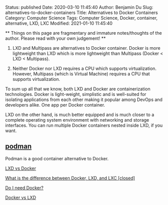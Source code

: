 Status: published
Date: 2020-03-10 11:45:40
Author: Benjamin Du
Slug: alternatives-to-docker-containers
Title: Alternatives to Docker Containers
Category: Computer Science
Tags: Computer Science, Docker, container, alternative, LXD, LXC
Modified: 2021-01-10 11:45:40

**
Things on this page are fragmentary and immature notes/thoughts of the author.
Please read with your own judgement!
**


1. LXD and Multipass are alternatives to Docker container.
    Docker is more lightweight than LXD 
    which is more lightweight than Multipass (Docker < LXD < Multipass).


2. Neither Docker nor LXD requires a CPU which supports virtualization. 
    However, 
    Multipass (which is Virtual Machine) requires a CPU that supports virtualization.



To sum up all that we know, both LXD and Docker are containerization technologies. Docker is light-weight, simplistic and is well-suited for isolating applications from each other making it popular among DevOps and developers alike. One app per Docker container.

LXD on the other hand, is much better equipped and is much closer to a complete operating system environment with networking and storage interfaces. You can run multiple Docker containers nested inside LXD, if you want.

## [podman](http://www.legendu.net/misc/blog/tips-on-podman)

Podman is a good container alternative to Docker.


[LXD vs Docker](https://linuxhint.com/lxd-vs-docker/)

[What is the difference between Docker, LXD, and LXC [closed]](https://unix.stackexchange.com/questions/254956/what-is-the-difference-between-docker-lxd-and-lxc)

[Do I need Docker?](https://discuss.linuxcontainers.org/t/do-i-need-docker/605)

[Docker vs LXD](https://www.reddit.com/r/selfhosted/comments/b50h9t/docker_vs_lxd/)